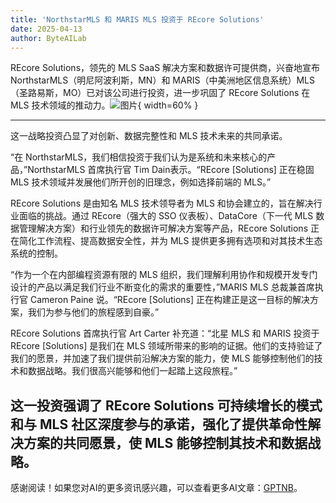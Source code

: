 ```yaml
---
title: 'NorthstarMLS 和 MARIS MLS 投资于 REcore Solutions'
date: 2025-04-13
author: ByteAILab
---
```


REcore Solutions，领先的 MLS SaaS 解决方案和数据许可提供商，兴奋地宣布 NorthstarMLS（明尼阿波利斯，MN）和 MARIS（中美洲地区信息系统）MLS（圣路易斯，MO）已对该公司进行投资，进一步巩固了 REcore Solutions 在 MLS 技术领域的推动力。![图片](https://ai-techpark.com/wp-content/uploads/NorthstarMLS.jpg){ width=60% }

---
这一战略投资凸显了对创新、数据完整性和 MLS 技术未来的共同承诺。

“在 NorthstarMLS，我们相信投资于我们认为是系统和未来核心的产品，”NorthstarMLS 首席执行官 Tim Dain表示。“REcore [Solutions] 正在稳固 MLS 技术领域并发展他们所开创的旧理念，例如选择前端的 MLS。”

REcore Solutions 是由知名 MLS 技术领导者为 MLS 和协会建立的，旨在解决行业面临的挑战。通过 REcore（强大的 SSO 仪表板）、DataCore（下一代 MLS 数据管理解决方案）和行业领先的数据许可解决方案等产品，REcore Solutions 正在简化工作流程、提高数据安全性，并为 MLS 提供更多拥有选项和对其技术生态系统的控制。

“作为一个在内部编程资源有限的 MLS 组织，我们理解利用协作和规模开发专门设计的产品以满足我们行业不断变化的需求的重要性，”MARIS MLS 总裁兼首席执行官 Cameron Paine 说。“REcore [Solutions] 正在构建正是这一目标的解决方案，我们为参与他们的旅程感到自豪。”

REcore Solutions 首席执行官 Art Carter 补充道：“北星 MLS 和 MARIS 投资于 REcore [Solutions] 是我们在 MLS 领域所带来的影响的证据。他们的支持验证了我们的愿景，并加速了我们提供前沿解决方案的能力，使 MLS 能够控制他们的技术和数据战略。我们很高兴能够和他们一起踏上这段旅程。”

这一投资强调了 REcore Solutions 可持续增长的模式和与 MLS 社区深度参与的承诺，强化了提供革命性解决方案的共同愿景，使 MLS 能够控制其技术和数据战略。
---
感谢阅读！如果您对AI的更多资讯感兴趣，可以查看更多AI文章：[GPTNB](https://gptnb.com)。